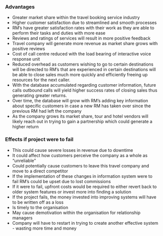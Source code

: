 ### Advantages

* Greater market share within the travel booking service industry
* Higher customer satisfaction due to streamlined and smooth processes
* RM’s have greater satisfaction rates with their work as they are able to perform their tasks and duties with more ease
* Reviews and ratings of services will result in more positive feedback
* Travel company will generate more revenue as market share grows with positive reviews
* Cost of call centre reduced with the load bearing of interactive voice response unit
* Reduced overhead as customers wishing to go to certain destinations will be directed to RM’s that are experienced in certain destinations will be able to close sales much more quickly and efficiently freeing up resources for the next caller.
* With the database accumulated regarding customer information, future calls outbound calls will yield higher success rates of closing sales thus generating greater returns.
* Over time, the database will grow with RM’s adding key information about specific customers in case a new RM has taken over since the previous RM had left the company
* As the company grows its market share, tour and hotel vendors will likely reach out in trying to gain a partnership which could generate a higher return

### Effects if project were to fail

* This could cause severe losses in revenue due to downtime
* It could affect how customers perceive the company as a whole as “unreliable”
* Could potentially cause customers to leave this travel company and move to a direct competitor
* If the implementation of these changes in information system were to fail RM’s could be upset due to lost commissions
* If it were to fail, upfront costs would be required to either revert back to older system features or invest more into finding a solution
* If the project fails, the money invested into improving systems will have to be written off as a loss 
* Is timely to the organisation
* May cause demotivation within the organisation for relationship managers 
* Company will have to restart in trying to create another effective system - wasting more time and money 

